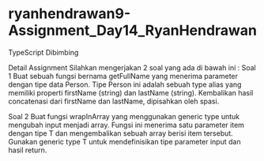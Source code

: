 # ryanhendrawan9-Assignment_Day14_RyanHendrawan
TypeScript Dibimbing

Detail Assignment
Silahkan mengerjakan 2 soal yang ada di bawah ini :
Soal 1
Buat sebuah fungsi bernama getFullName yang menerima parameter dengan tipe data Person. Tipe Person ini adalah sebuah type alias yang memiliki properti firstName (string) dan lastName (string).
Kembalikan hasil concatenasi dari firstName dan lastName, dipisahkan oleh spasi.

Soal 2
Buat fungsi wrapInArray yang menggunakan generic type untuk mengubah input menjadi array. Fungsi ini menerima satu parameter item dengan tipe T dan mengembalikan sebuah array berisi item tersebut.
Gunakan generic type T untuk mendefinisikan tipe parameter input dan hasil return.
